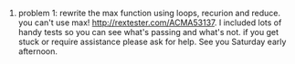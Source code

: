 
1. problem 1: rewrite the max function using loops, recurion and reduce. you can't use max! http://rextester.com/ACMA53137. I included lots of handy tests so you can see what's passing and what's not. if you get stuck or require assistance please ask for help. See you Saturday early afternoon.  